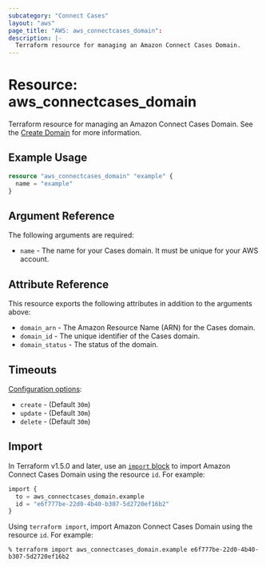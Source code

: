 ```yaml
---
subcategory: "Connect Cases"
layout: "aws"
page_title: "AWS: aws_connectcases_domain":
description: |-
  Terraform resource for managing an Amazon Connect Cases Domain.
---
```


# Resource: aws_connectcases_domain

Terraform resource for managing an Amazon Connect Cases Domain.
See the [Create Domain](https://docs.aws.amazon.com/cases/latest/APIReference/API_CreateDomain.html) for more information.

## Example Usage

```terraform
resource "aws_connectcases_domain" "example" {
  name = "example"
}
```

## Argument Reference

The following arguments are required:

* `name` - The name for your Cases domain. It must be unique for your AWS account.

## Attribute Reference

This resource exports the following attributes in addition to the arguments above:

* `domain_arn` - The Amazon Resource Name (ARN) for the Cases domain.
* `domain_id` - The unique identifier of the Cases domain.
* `domain_status` - The status of the domain.

## Timeouts

[Configuration options](https://developer.hashicorp.com/terraform/language/resources/syntax#operation-timeouts):

* `create` - (Default `30m`)
* `update` - (Default `30m`)
* `delete` - (Default `30m`)

## Import

In Terraform v1.5.0 and later, use an [`import` block](https://developer.hashicorp.com/terraform/language/import) to import Amazon Connect Cases Domain using the resource `id`. For example:

```terraform
import {
  to = aws_connectcases_domain.example
  id = "e6f777be-22d0-4b40-b307-5d2720ef16b2"
}
```

Using `terraform import`, import Amazon Connect Cases Domain using the resource `id`. For example:

```console
% terraform import aws_connectcases_domain.example e6f777be-22d0-4b40-b307-5d2720ef16b2
```

